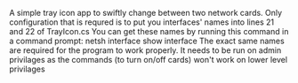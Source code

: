 A simple tray icon app to swiftly change between two network cards.
Only configuration that is requred is to put you interfaces' names into lines 21 and 22 of TrayIcon.cs
You can get these names by running this command in a command prompt: netsh interface show interface
The exact same names are required for the program to work properly.
It needs to be run on admin privilages as the commands (to turn on/off cards) won't work on lower level privilages 
